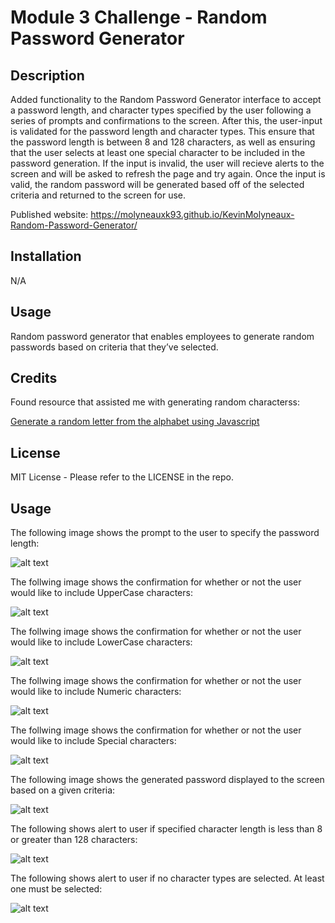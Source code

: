 # Module 3 Challenge - Random Password Generator

## Description

Added functionality to the Random Password Generator interface to accept a password length, and character types specified by the user following a series of prompts and confirmations to the screen. After this, the user-input is validated for the password length and character types. This ensure that the password length is between 8 and 128 characters, as well as ensuring that the user selects at least one special character to be included in the password generation. If the input is invalid, the user will recieve alerts to the screen and will be asked to refresh the page and try again. Once the input is valid, the random password will be generated based off of the selected criteria and returned to the screen for use. 

Published website:  https://molyneauxk93.github.io/KevinMolyneaux-Random-Password-Generator/

## Installation

N/A

## Usage

Random password generator that enables employees to generate random passwords based on criteria that they’ve selected.

## Credits

Found resource that assisted me with generating random characterss: 

<a href="https://www.coderrocketfuel.com/article/generate-a-random-letter-from-the-alphabet-using-javascript">Generate a random letter from the alphabet using Javascript</a>


## License

MIT License - Please refer to the LICENSE in the repo.

## Usage
The following image shows the prompt to the user to specify the password length:

![alt text](images/passwordlength.jpg)

The follwing image shows the confirmation for whether or not the user would like to include UpperCase characters:

![alt text](images/Uppercase.jpg)

The follwing image shows the confirmation for whether or not the user would like to include LowerCase characters:

![alt text](images/Lowercase.jpg)

The follwing image shows the confirmation for whether or not the user would like to include Numeric characters:

![alt text](images/numeric.jpg)

The follwing image shows the confirmation for whether or not the user would like to include Special characters:

![alt text](images/specialChars.jpg)

The following image shows the generated password displayed to the screen based on a given criteria: 

![alt text](images/passwordgenerate.jpg)

The following shows alert to user if specified character length is less than 8 or greater than 128 characters: 

![alt text](images/passwordlengthAlert.jpg)

The following shows alert to user if no character types are selected. At least one must be selected: 

![alt text](images/characterTypeAlert.jpg) 